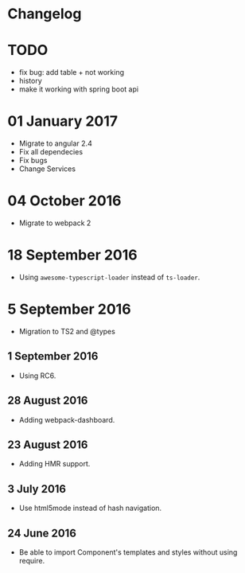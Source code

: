 # Changelog

# TODO
- fix bug: add table + not working
- history
- make it working with spring boot api 
# 01 January 2017
- Migrate to angular 2.4
- Fix all dependecies
- Fix bugs
- Change Services
 

# 04 October 2016

- Migrate to webpack 2

# 18 September 2016

- Using `awesome-typescript-loader` instead of `ts-loader`.

# 5 September 2016

- Migration to TS2 and @types

## 1 September 2016

- Using RC6.

## 28 August 2016

- Adding webpack-dashboard.

## 23 August 2016

- Adding HMR support.

## 3 July 2016

- Use html5mode instead of hash navigation.

## 24 June 2016

- Be able to import Component's templates and styles without using require.
